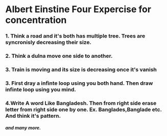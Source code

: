 # Albert Einstine Four Expercise for concentration


### 1. Think a road and it's both has multiple tree. Trees are syncronisly decreasing their size.

### 2. Think a dulna move one side to another.

### 3. Train is moving and its size is decreasing once it's vanish

### 3. First dray a infinte loop using you both hand. Then draw infinte loop using you mind.

### 4.Write A word Like Bangladesh. Then from right side erase letter from right side one by one. Ex. Banglades,Banglade etc. And think it's pattern.

##### and many more.